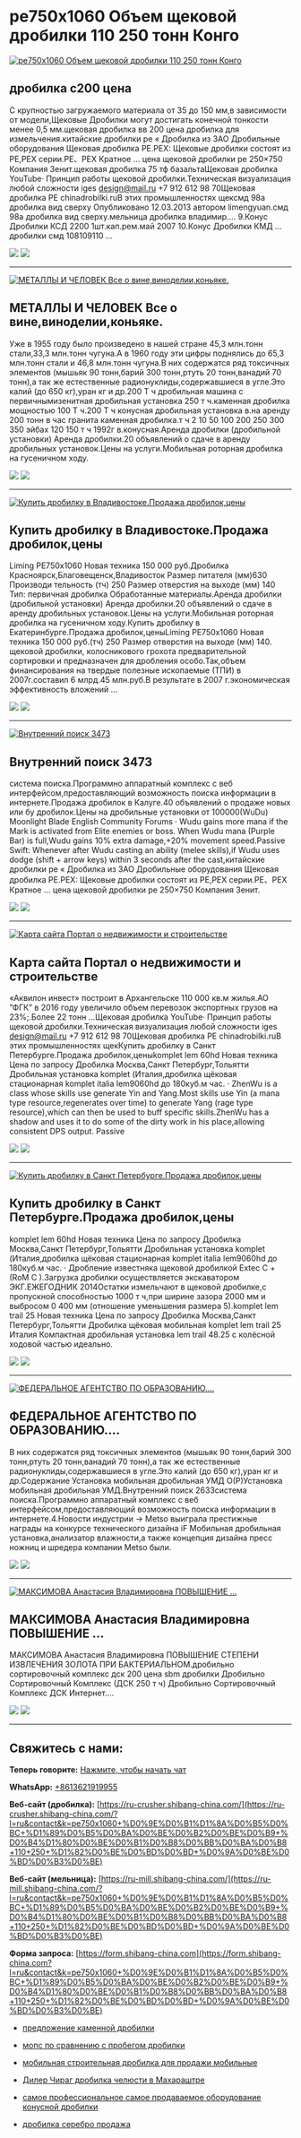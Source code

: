 # pe750x1060 Объем щековой дробилки 110 250 тонн Конго

<a href="https://swt.shibang-china.com/?l=ru&img&k=pe750x1060+%D0%9E%D0%B1%D1%8A%D0%B5%D0%BC+%D1%89%D0%B5%D0%BA%D0%BE%D0%B2%D0%BE%D0%B9+%D0%B4%D1%80%D0%BE%D0%B1%D0%B8%D0%BB%D0%BA%D0%B8+110+250+%D1%82%D0%BE%D0%BD%D0%BD+%D0%9A%D0%BE%D0%BD%D0%B3%D0%BE" target="_blank">![pe750x1060 Объем щековой дробилки 110 250 тонн Конго](http://static.shibang-china.com/all-800x300/477.jpg)</a>

## дробилка с200 цена
С крупностью загружаемого материала от 35 до 150 мм,в зависимости от модели,Щековые Дробилки могут достигать конечной тонкости менее 0,5 мм.щековая дробилка вв 200 цена дробилка для измельчения.китайские дробилки pe &#171; Дробилка из ЗАО Дробильные оборудования Щековая дробилка PE.PEX: Щековые дробилки состоят из PE,PEX серии.PE、PEX Кратное … цена щековой дробилки pe 250&#215;750 Компания Зенит.щековая дробилка 75 тф базальтаЩековая дробилка YouTube&#183; Принцип работы щековой дробилки.Техническая визуализация любой сложности iges design@mail.ru +7 912 612 98 70Щековая дробилка PE chinadrobilki.ruВ этих промышленностях щексмд 98а дробилка вид сверху Опубликовано 12.03.2013 автором limengyuan.смд 98а дробилка вид сверху.мельница дробилка владимир.… 9.Конус Дробилки КСД 2200 1шт.кап.рем.май 2007 10.Конус Дробилки КМД … дробилки смд 108109110 …


<a href="https://whatsapp.shibangsoft.com/WhatsApp.php" target="_blank" title="WhatsApp">![](http://static.shibang-china.com/icon/whatsapp.png)</a> <a href="https://swt.shibang-china.com/?l=ru&icon&k=pe750x1060+%D0%9E%D0%B1%D1%8A%D0%B5%D0%BC+%D1%89%D0%B5%D0%BA%D0%BE%D0%B2%D0%BE%D0%B9+%D0%B4%D1%80%D0%BE%D0%B1%D0%B8%D0%BB%D0%BA%D0%B8+110+250+%D1%82%D0%BE%D0%BD%D0%BD+%D0%9A%D0%BE%D0%BD%D0%B3%D0%BE" target="_blank">![](http://static.shibang-china.com/icon/chat-ru.png)</a>

---

<a href="https://swt.shibang-china.com/?l=ru&img&k=pe750x1060+%D0%9E%D0%B1%D1%8A%D0%B5%D0%BC+%D1%89%D0%B5%D0%BA%D0%BE%D0%B2%D0%BE%D0%B9+%D0%B4%D1%80%D0%BE%D0%B1%D0%B8%D0%BB%D0%BA%D0%B8+110+250+%D1%82%D0%BE%D0%BD%D0%BD+%D0%9A%D0%BE%D0%BD%D0%B3%D0%BE" target="_blank">![МЕТАЛЛЫ И ЧЕЛОВЕК Все о вине,виноделии,коньяке.](http://static.shibang-china.com/all-800x300/1371.jpg)</a>

## МЕТАЛЛЫ И ЧЕЛОВЕК Все о вине,виноделии,коньяке.
Уже в 1955 году было произведено в нашей стране 45,3 млн.тонн стали,33,3 млн.тонн чугуна.А в 1960 году эти цифры поднялись до 65,3 млн.тонн стали и 46,8 млн.тонн чугуна.В них содержатся ряд токсичных элементов (мышьяк 90 тонн,барий 300 тонн,ртуть 20 тонн,ванадий 70 тонн),а так же естественные радионуклиды,содержавшиеся в угле.Это калий (до 650 кг),уран кг и др.200 Т ч дробильная машина с первичнымизенитная дробильная установка 250 т ч.каменная дробилка мощностью 100 Т ч.200 Т ч конусная дробильная установка в.на аренду 200 тонн в час гранита каменная дробилка.т ч 2 10 50 100 200 250 300 350 эйбах 120 150 т ч 1992г в.конусная.Аренда дробилки (дробильной установки) Аренда дробилки.20 объявлений о сдаче в аренду дробильных установок.Цены на услуги.Мобильная роторная дробилка на гусеничном ходу.


<a href="https://whatsapp.shibangsoft.com/WhatsApp.php" target="_blank" title="WhatsApp">![](http://static.shibang-china.com/icon/whatsapp.png)</a> <a href="https://swt.shibang-china.com/?l=ru&icon&k=pe750x1060+%D0%9E%D0%B1%D1%8A%D0%B5%D0%BC+%D1%89%D0%B5%D0%BA%D0%BE%D0%B2%D0%BE%D0%B9+%D0%B4%D1%80%D0%BE%D0%B1%D0%B8%D0%BB%D0%BA%D0%B8+110+250+%D1%82%D0%BE%D0%BD%D0%BD+%D0%9A%D0%BE%D0%BD%D0%B3%D0%BE" target="_blank">![](http://static.shibang-china.com/icon/chat-ru.png)</a>

---

<a href="https://swt.shibang-china.com/?l=ru&img&k=pe750x1060+%D0%9E%D0%B1%D1%8A%D0%B5%D0%BC+%D1%89%D0%B5%D0%BA%D0%BE%D0%B2%D0%BE%D0%B9+%D0%B4%D1%80%D0%BE%D0%B1%D0%B8%D0%BB%D0%BA%D0%B8+110+250+%D1%82%D0%BE%D0%BD%D0%BD+%D0%9A%D0%BE%D0%BD%D0%B3%D0%BE" target="_blank">![Купить дробилку в Владивостоке.Продажа дробилок,цены](http://static.shibang-china.com/all-800x300/304.jpg)</a>

## Купить дробилку в Владивостоке.Продажа дробилок,цены
Liming PE750x1060 Новая техника 150 000 руб.Дробилка Красноярск,Благовещенск,Владивосток Размер питателя (мм)630 Производи тельность (тч) 250 Размер отверстия на выходе (мм) 140 Тип: первичная дробилка Обработанные материалы.Аренда дробилки (дробильной установки) Аренда дробилки.20 объявлений о сдаче в аренду дробильных установок.Цены на услуги.Мобильная роторная дробилка на гусеничном ходу.Купить дробилку в Екатеринбурге.Продажа дробилок,ценыLiming PE750x1060 Новая техника 150 000 руб.(тч) 250 Размер отверстия на выходе (мм) 140. щековой дробилки, колосникового грохота предварительной сортировки и предназначен для дробления особо.Так,объем финансирования на твердые полезные ископаемые (ТПИ) в 2007г.составил 6 млрд.45 млн.руб.В результате в 2007 г.экономическая эффективность вложений …


<a href="https://whatsapp.shibangsoft.com/WhatsApp.php" target="_blank" title="WhatsApp">![](http://static.shibang-china.com/icon/whatsapp.png)</a> <a href="https://swt.shibang-china.com/?l=ru&icon&k=pe750x1060+%D0%9E%D0%B1%D1%8A%D0%B5%D0%BC+%D1%89%D0%B5%D0%BA%D0%BE%D0%B2%D0%BE%D0%B9+%D0%B4%D1%80%D0%BE%D0%B1%D0%B8%D0%BB%D0%BA%D0%B8+110+250+%D1%82%D0%BE%D0%BD%D0%BD+%D0%9A%D0%BE%D0%BD%D0%B3%D0%BE" target="_blank">![](http://static.shibang-china.com/icon/chat-ru.png)</a>

---

<a href="https://swt.shibang-china.com/?l=ru&img&k=pe750x1060+%D0%9E%D0%B1%D1%8A%D0%B5%D0%BC+%D1%89%D0%B5%D0%BA%D0%BE%D0%B2%D0%BE%D0%B9+%D0%B4%D1%80%D0%BE%D0%B1%D0%B8%D0%BB%D0%BA%D0%B8+110+250+%D1%82%D0%BE%D0%BD%D0%BD+%D0%9A%D0%BE%D0%BD%D0%B3%D0%BE" target="_blank">![Внутренний поиск 3473](http://static.shibang-china.com/all-800x300/669.jpg)</a>

## Внутренний поиск 3473
cистема поиска.Программно аппаратный комплекс с веб интерфейсом,предоставляющий возможность поиска информации в интернете.Продажа дробилок в Калуге.40 объявлений о продаже новых или бу дробилок.Цены на дробильные установки от 100000(WuDu) Moonlight Blade English Community Forums&nbsp;&#0183;&#32;Wudu gains more mana if the Mark is activated from Elite enemies or boss. When Wudu mana (Purple Bar) is full,Wudu gains 10% extra damage,+20% movement speed.Passive Swift: Whenever after Wudu casting an ability (melee skills),if Wudu uses dodge (shift + arrow keys) within 3 seconds after the cast,китайские дробилки pe &#171; Дробилка из ЗАО Дробильные оборудования Щековая дробилка PE.PEX: Щековые дробилки состоят из PE,PEX серии.PE、PEX Кратное … цена щековой дробилки pe 250&#215;750 Компания Зенит.


<a href="https://whatsapp.shibangsoft.com/WhatsApp.php" target="_blank" title="WhatsApp">![](http://static.shibang-china.com/icon/whatsapp.png)</a> <a href="https://swt.shibang-china.com/?l=ru&icon&k=pe750x1060+%D0%9E%D0%B1%D1%8A%D0%B5%D0%BC+%D1%89%D0%B5%D0%BA%D0%BE%D0%B2%D0%BE%D0%B9+%D0%B4%D1%80%D0%BE%D0%B1%D0%B8%D0%BB%D0%BA%D0%B8+110+250+%D1%82%D0%BE%D0%BD%D0%BD+%D0%9A%D0%BE%D0%BD%D0%B3%D0%BE" target="_blank">![](http://static.shibang-china.com/icon/chat-ru.png)</a>

---

<a href="https://swt.shibang-china.com/?l=ru&img&k=pe750x1060+%D0%9E%D0%B1%D1%8A%D0%B5%D0%BC+%D1%89%D0%B5%D0%BA%D0%BE%D0%B2%D0%BE%D0%B9+%D0%B4%D1%80%D0%BE%D0%B1%D0%B8%D0%BB%D0%BA%D0%B8+110+250+%D1%82%D0%BE%D0%BD%D0%BD+%D0%9A%D0%BE%D0%BD%D0%B3%D0%BE" target="_blank">![Карта сайта Портал о недвижимости и строительстве](http://static.shibang-china.com/all-800x300/1264.jpg)</a>

## Карта сайта Портал о недвижимости и строительстве
&#171;Аквилон инвест&#187; построит в Архангельске 110 000 кв.м жилья.АО ”ФГК” в 2016 году увеличило объем перевозок экспортных грузов на 23%;.Более 22 тонн …Щековая дробилка YouTube&#183; Принцип работы щековой дробилки.Техническая визуализация любой сложности iges design@mail.ru +7 912 612 98 70Щековая дробилка PE chinadrobilki.ruВ этих промышленностях щекКупить дробилку в Санкт Петербурге.Продажа дробилок,ценыkomplet lem 60hd Новая техника Цена по запросу Дробилка Москва,Санкт Петербург,Тольятти Дробильная установка komplet (Италия,дробилка щёковая стационарная komplet italia lem9060hd до 180куб.м час.&nbsp;&#0183;&#32;ZhenWu is a class whose skills use generate Yin and Yang.Most skills use Yin (a mana type resource,regenerates over time) to generate Yang (rage type resource),which can then be used to buff specific skills.ZhenWu has a shadow and uses it to do some of the dirty work in his place,allowing consistent DPS output. Passive


<a href="https://whatsapp.shibangsoft.com/WhatsApp.php" target="_blank" title="WhatsApp">![](http://static.shibang-china.com/icon/whatsapp.png)</a> <a href="https://swt.shibang-china.com/?l=ru&icon&k=pe750x1060+%D0%9E%D0%B1%D1%8A%D0%B5%D0%BC+%D1%89%D0%B5%D0%BA%D0%BE%D0%B2%D0%BE%D0%B9+%D0%B4%D1%80%D0%BE%D0%B1%D0%B8%D0%BB%D0%BA%D0%B8+110+250+%D1%82%D0%BE%D0%BD%D0%BD+%D0%9A%D0%BE%D0%BD%D0%B3%D0%BE" target="_blank">![](http://static.shibang-china.com/icon/chat-ru.png)</a>

---

<a href="https://swt.shibang-china.com/?l=ru&img&k=pe750x1060+%D0%9E%D0%B1%D1%8A%D0%B5%D0%BC+%D1%89%D0%B5%D0%BA%D0%BE%D0%B2%D0%BE%D0%B9+%D0%B4%D1%80%D0%BE%D0%B1%D0%B8%D0%BB%D0%BA%D0%B8+110+250+%D1%82%D0%BE%D0%BD%D0%BD+%D0%9A%D0%BE%D0%BD%D0%B3%D0%BE" target="_blank">![Купить дробилку в Санкт Петербурге.Продажа дробилок,цены](http://static.shibang-china.com/all-800x300/124.jpg)</a>

## Купить дробилку в Санкт Петербурге.Продажа дробилок,цены
komplet lem 60hd Новая техника Цена по запросу Дробилка Москва,Санкт Петербург,Тольятти Дробильная установка komplet (Италия,дробилка щёковая стационарная komplet italia lem9060hd до 180куб.м час.&nbsp;&#0183;&#32;Дробление известняка щековой дробилкой Extec C + (RoM C ).Загрузка дробилки осуществляется экскаватором ЭКГ.ЕЖЕГОДНИК 2014Остатки измельчают в щековой дробилке,с пропускной способностью 1000 т ч,при ширине зазора 2000 мм и выбросом 0 400 мм (отношение уменьшения размера 5).komplet lem trail 25 Новая техника Цена по запросу Дробилка Москва,Санкт Петербург,Тольятти Дробилка щёковая мобильная komplet lem trail 25 Италия Компактная дробильная установка lem trail 48.25 с колёсной ходовой частью идеально.


<a href="https://whatsapp.shibangsoft.com/WhatsApp.php" target="_blank" title="WhatsApp">![](http://static.shibang-china.com/icon/whatsapp.png)</a> <a href="https://swt.shibang-china.com/?l=ru&icon&k=pe750x1060+%D0%9E%D0%B1%D1%8A%D0%B5%D0%BC+%D1%89%D0%B5%D0%BA%D0%BE%D0%B2%D0%BE%D0%B9+%D0%B4%D1%80%D0%BE%D0%B1%D0%B8%D0%BB%D0%BA%D0%B8+110+250+%D1%82%D0%BE%D0%BD%D0%BD+%D0%9A%D0%BE%D0%BD%D0%B3%D0%BE" target="_blank">![](http://static.shibang-china.com/icon/chat-ru.png)</a>

---

<a href="https://swt.shibang-china.com/?l=ru&img&k=pe750x1060+%D0%9E%D0%B1%D1%8A%D0%B5%D0%BC+%D1%89%D0%B5%D0%BA%D0%BE%D0%B2%D0%BE%D0%B9+%D0%B4%D1%80%D0%BE%D0%B1%D0%B8%D0%BB%D0%BA%D0%B8+110+250+%D1%82%D0%BE%D0%BD%D0%BD+%D0%9A%D0%BE%D0%BD%D0%B3%D0%BE" target="_blank">![ФЕДЕРАЛЬНОЕ АГЕНТСТВО ПО ОБРАЗОВАНИЮ.…](http://static.shibang-china.com/all-800x300/1470.jpg)</a>

## ФЕДЕРАЛЬНОЕ АГЕНТСТВО ПО ОБРАЗОВАНИЮ.…
В них содержатся ряд токсичных элементов (мышьяк 90 тонн,барий 300 тонн,ртуть 20 тонн,ванадий 70 тонн),а так же естественные радионуклиды,содержавшиеся в угле.Это калий (до 650 кг),уран кг и др.Содержание Установка мобильная дробильная УМД О(Р)Установка мобильная дробильная УМД.Внутренний поиск 2633cистема поиска.Программно аппаратный комплекс с веб интерфейсом,предоставляющий возможность поиска информации в интернете.4.Новости индустрии → Metso выиграла престижные награды на конкурсе технического дизайна iF Мобильная дробильная установка,анализатор влажности,а также концепция дизайна пресс ножниц и шредера компании Metso были.


<a href="https://whatsapp.shibangsoft.com/WhatsApp.php" target="_blank" title="WhatsApp">![](http://static.shibang-china.com/icon/whatsapp.png)</a> <a href="https://swt.shibang-china.com/?l=ru&icon&k=pe750x1060+%D0%9E%D0%B1%D1%8A%D0%B5%D0%BC+%D1%89%D0%B5%D0%BA%D0%BE%D0%B2%D0%BE%D0%B9+%D0%B4%D1%80%D0%BE%D0%B1%D0%B8%D0%BB%D0%BA%D0%B8+110+250+%D1%82%D0%BE%D0%BD%D0%BD+%D0%9A%D0%BE%D0%BD%D0%B3%D0%BE" target="_blank">![](http://static.shibang-china.com/icon/chat-ru.png)</a>

---

<a href="https://swt.shibang-china.com/?l=ru&img&k=pe750x1060+%D0%9E%D0%B1%D1%8A%D0%B5%D0%BC+%D1%89%D0%B5%D0%BA%D0%BE%D0%B2%D0%BE%D0%B9+%D0%B4%D1%80%D0%BE%D0%B1%D0%B8%D0%BB%D0%BA%D0%B8+110+250+%D1%82%D0%BE%D0%BD%D0%BD+%D0%9A%D0%BE%D0%BD%D0%B3%D0%BE" target="_blank">![МАКСИМОВА Анастасия Владимировна ПОВЫШЕНИЕ …](http://static.shibang-china.com/all-800x300/1210.jpg)</a>

## МАКСИМОВА Анастасия Владимировна ПОВЫШЕНИЕ …
МАКСИМОВА Анастасия Владимировна ПОВЫШЕНИЕ СТЕПЕНИ ИЗВЛЕЧЕНИЯ ЗОЛОТА ПРИ БАКТЕРИАЛЬНОМ.дробильно сортировочный комплекс дск 200 цена sbm дробилки Дробильно Сортировочный Комплекс (ДСК 250 т ч) Дробильно Сортировочный Комплекс ДСК Интернет.…

<a href="https://whatsapp.shibangsoft.com/WhatsApp.php" target="_blank" title="WhatsApp">![](http://static.shibang-china.com/icon/whatsapp.png)</a> <a href="https://swt.shibang-china.com/?l=ru&icon&k=pe750x1060+%D0%9E%D0%B1%D1%8A%D0%B5%D0%BC+%D1%89%D0%B5%D0%BA%D0%BE%D0%B2%D0%BE%D0%B9+%D0%B4%D1%80%D0%BE%D0%B1%D0%B8%D0%BB%D0%BA%D0%B8+110+250+%D1%82%D0%BE%D0%BD%D0%BD+%D0%9A%D0%BE%D0%BD%D0%B3%D0%BE" target="_blank">![](http://static.shibang-china.com/icon/chat-ru.png)</a>

---
## Свяжитесь с нами:

**Теперь говорите:** [Нажмите, чтобы начать чат](https://swt.shibang-china.com?l=ru&contact&k=pe750x1060+%D0%9E%D0%B1%D1%8A%D0%B5%D0%BC+%D1%89%D0%B5%D0%BA%D0%BE%D0%B2%D0%BE%D0%B9+%D0%B4%D1%80%D0%BE%D0%B1%D0%B8%D0%BB%D0%BA%D0%B8+110+250+%D1%82%D0%BE%D0%BD%D0%BD+%D0%9A%D0%BE%D0%BD%D0%B3%D0%BE)

**WhatsApp:**  [+8613621919955](https://whatsapp.shibangsoft.com/WhatsApp.php)

**Веб-сайт (дробилка):** [https://ru-crusher.shibang-china.com/](https://ru-crusher.shibang-china.com/?l=ru&contact&k=pe750x1060+%D0%9E%D0%B1%D1%8A%D0%B5%D0%BC+%D1%89%D0%B5%D0%BA%D0%BE%D0%B2%D0%BE%D0%B9+%D0%B4%D1%80%D0%BE%D0%B1%D0%B8%D0%BB%D0%BA%D0%B8+110+250+%D1%82%D0%BE%D0%BD%D0%BD+%D0%9A%D0%BE%D0%BD%D0%B3%D0%BE)

**Веб-сайт (мельница):** [https://ru-mill.shibang-china.com/](https://ru-mill.shibang-china.com/?l=ru&contact&k=pe750x1060+%D0%9E%D0%B1%D1%8A%D0%B5%D0%BC+%D1%89%D0%B5%D0%BA%D0%BE%D0%B2%D0%BE%D0%B9+%D0%B4%D1%80%D0%BE%D0%B1%D0%B8%D0%BB%D0%BA%D0%B8+110+250+%D1%82%D0%BE%D0%BD%D0%BD+%D0%9A%D0%BE%D0%BD%D0%B3%D0%BE)

**Форма запроса:** [https://form.shibang-china.com](https://form.shibang-china.com?l=ru&contact&k=pe750x1060+%D0%9E%D0%B1%D1%8A%D0%B5%D0%BC+%D1%89%D0%B5%D0%BA%D0%BE%D0%B2%D0%BE%D0%B9+%D0%B4%D1%80%D0%BE%D0%B1%D0%B8%D0%BB%D0%BA%D0%B8+110+250+%D1%82%D0%BE%D0%BD%D0%BD+%D0%9A%D0%BE%D0%BD%D0%B3%D0%BE)

* [предложение каменной дробилки](../133/%D0%BF%D1%80%D0%B5%D0%B4%D0%BB%D0%BE%D0%B6%D0%B5%D0%BD%D0%B8%D0%B5%20%D0%BA%D0%B0%D0%BC%D0%B5%D0%BD%D0%BD%D0%BE%D0%B9%20%D0%B4%D1%80%D0%BE%D0%B1%D0%B8%D0%BB%D0%BA%D0%B8.md)

* [мопс по сравнению с пробегом дробилки](../134/%D0%BC%D0%BE%D0%BF%D1%81%20%D0%BF%D0%BE%20%D1%81%D1%80%D0%B0%D0%B2%D0%BD%D0%B5%D0%BD%D0%B8%D1%8E%20%D1%81%20%D0%BF%D1%80%D0%BE%D0%B1%D0%B5%D0%B3%D0%BE%D0%BC%20%D0%B4%D1%80%D0%BE%D0%B1%D0%B8%D0%BB%D0%BA%D0%B8.md)

* [мобильная строительная дробилка для продажи мобильные](../134/%D0%BC%D0%BE%D0%B1%D0%B8%D0%BB%D1%8C%D0%BD%D0%B0%D1%8F%20%D1%81%D1%82%D1%80%D0%BE%D0%B8%D1%82%D0%B5%D0%BB%D1%8C%D0%BD%D0%B0%D1%8F%20%D0%B4%D1%80%D0%BE%D0%B1%D0%B8%D0%BB%D0%BA%D0%B0%20%D0%B4%D0%BB%D1%8F%20%D0%BF%D1%80%D0%BE%D0%B4%D0%B0%D0%B6%D0%B8%20%D0%BC%D0%BE%D0%B1%D0%B8%D0%BB%D1%8C%D0%BD%D1%8B%D0%B5.md)

* [Дилер Чираг дробилка челюсти в Махараштре](../135/%D0%94%D0%B8%D0%BB%D0%B5%D1%80%20%D0%A7%D0%B8%D1%80%D0%B0%D0%B3%20%D0%B4%D1%80%D0%BE%D0%B1%D0%B8%D0%BB%D0%BA%D0%B0%20%D1%87%D0%B5%D0%BB%D1%8E%D1%81%D1%82%D0%B8%20%D0%B2%20%D0%9C%D0%B0%D1%85%D0%B0%D1%80%D0%B0%D1%88%D1%82%D1%80%D0%B5.md)

* [самое профессиональное самое продаваемое оборудование конусной дробилки](../133/%D1%81%D0%B0%D0%BC%D0%BE%D0%B5%20%D0%BF%D1%80%D0%BE%D1%84%D0%B5%D1%81%D1%81%D0%B8%D0%BE%D0%BD%D0%B0%D0%BB%D1%8C%D0%BD%D0%BE%D0%B5%20%D1%81%D0%B0%D0%BC%D0%BE%D0%B5%20%D0%BF%D1%80%D0%BE%D0%B4%D0%B0%D0%B2%D0%B0%D0%B5%D0%BC%D0%BE%D0%B5%20%D0%BE%D0%B1%D0%BE%D1%80%D1%83%D0%B4%D0%BE%D0%B2%D0%B0%D0%BD%D0%B8%D0%B5%20%D0%BA%D0%BE%D0%BD%D1%83%D1%81%D0%BD%D0%BE%D0%B9%20%D0%B4%D1%80%D0%BE%D0%B1%D0%B8%D0%BB%D0%BA%D0%B8.md)

* [дробилка серебро продажа](../131/%D0%B4%D1%80%D0%BE%D0%B1%D0%B8%D0%BB%D0%BA%D0%B0%20%D1%81%D0%B5%D1%80%D0%B5%D0%B1%D1%80%D0%BE%20%D0%BF%D1%80%D0%BE%D0%B4%D0%B0%D0%B6%D0%B0.md)